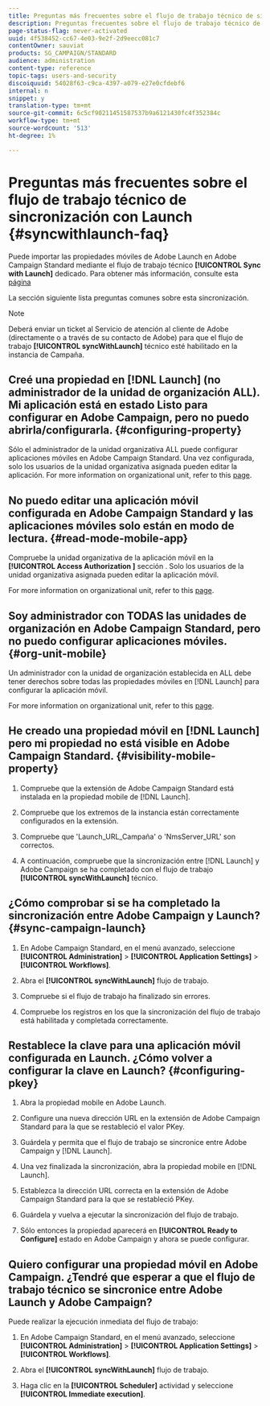 ```yaml
---
title: Preguntas más frecuentes sobre el flujo de trabajo técnico de sincronización con Launch
description: Preguntas frecuentes sobre el flujo de trabajo técnico de Launch.
page-status-flag: never-activated
uuid: 4f538452-cc67-4e03-9e2f-2d9eecc081c7
contentOwner: sauviat
products: SG_CAMPAIGN/STANDARD
audience: administration
content-type: reference
topic-tags: users-and-security
discoiquuid: 54028f63-c9ca-4397-a079-e27e0cfdebf6
internal: n
snippet: y
translation-type: tm+mt
source-git-commit: 6c5cf90211451587537b9a6121430fc4f352384c
workflow-type: tm+mt
source-wordcount: '513'
ht-degree: 1%

---
```



# Preguntas más frecuentes sobre el flujo de trabajo técnico de sincronización con Launch {#syncwithlaunch-faq}

Puede importar las propiedades móviles de Adobe Launch en Adobe Campaign Standard mediante el flujo de trabajo técnico **[!UICONTROL Sync with Launch]** dedicado. Para obtener más información, consulte esta [página](../../administration/using/technical-workflows.md)

La sección siguiente lista preguntas comunes sobre esta sincronización.

>[!NOTE]
>
>Deberá enviar un ticket al Servicio de atención al cliente de Adobe (directamente o a través de su contacto de Adobe) para que el flujo de trabajo **[!UICONTROL syncWithLaunch]** técnico esté habilitado en la instancia de Campaña.

## Creé una propiedad en [!DNL Launch] (no administrador de la unidad de organización ALL). Mi aplicación está en estado Listo para configurar en Adobe Campaign, pero no puedo abrirla/configurarla. {#configuring-property}

Sólo el administrador de la unidad organizativa ALL puede configurar aplicaciones móviles en Adobe Campaign Standard. Una vez configurada, solo los usuarios de la unidad organizativa asignada pueden editar la aplicación. For more information on organizational unit, refer to this [page](../../administration/using/organizational-units.md).

## No puedo editar una aplicación móvil configurada en Adobe Campaign Standard y las aplicaciones móviles solo están en modo de lectura. {#read-mode-mobile-app}

Compruebe la unidad organizativa de la aplicación móvil en la **[!UICONTROL Access Authorization ]** sección . Solo los usuarios de la unidad organizativa asignada pueden editar la aplicación móvil.

For more information on organizational unit, refer to this [page](../../administration/using/organizational-units.md).

## Soy administrador con TODAS las unidades de organización en Adobe Campaign Standard, pero no puedo configurar aplicaciones móviles. {#org-unit-mobile}

Un administrador con la unidad de organización establecida en ALL debe tener derechos sobre todas las propiedades móviles en [!DNL Launch] para configurar la aplicación móvil.

For more information on organizational unit, refer to this [page](../../administration/using/organizational-units.md).

## He creado una propiedad móvil en [!DNL Launch] pero mi propiedad no está visible en Adobe Campaign Standard. {#visibility-mobile-property}

1. Compruebe que la extensión de Adobe Campaign Standard está instalada en la propiedad mobile de [!DNL Launch].

1. Compruebe que los extremos de la instancia están correctamente configurados en la extensión.

1. Compruebe que &#39;Launch_URL_Campaña&#39; o &#39;NmsServer_URL&#39; son correctos.

1. A continuación, compruebe que la sincronización entre [!DNL Launch] y Adobe Campaign se ha completado con el flujo de trabajo **[!UICONTROL syncWithLaunch]** técnico.

## ¿Cómo comprobar si se ha completado la sincronización entre Adobe Campaign y Launch? {#sync-campaign-launch}

1. En Adobe Campaign Standard, en el menú avanzado, seleccione **[!UICONTROL Administration]** > **[!UICONTROL Application Settings]** > **[!UICONTROL Workflows]**.

1. Abra el **[!UICONTROL syncWithLaunch]** flujo de trabajo.

1. Compruebe si el flujo de trabajo ha finalizado sin errores.

1. Compruebe los registros en los que la sincronización del flujo de trabajo está habilitada y completada correctamente.

## Restablece la clave para una aplicación móvil configurada en Launch. ¿Cómo volver a configurar la clave en Launch? {#configuring-pkey}

1. Abra la propiedad mobile en Adobe Launch.

1. Configure una nueva dirección URL en la extensión de Adobe Campaign Standard para la que se restableció el valor PKey.

1. Guárdela y permita que el flujo de trabajo se sincronice entre Adobe Campaign y [!DNL Launch].

1. Una vez finalizada la sincronización, abra la propiedad mobile en [!DNL Launch].

1. Establezca la dirección URL correcta en la extensión de Adobe Campaign Standard para la que se restableció PKey.

1. Guárdela y vuelva a ejecutar la sincronización del flujo de trabajo.

1. Sólo entonces la propiedad aparecerá en **[!UICONTROL Ready to Configure]** estado en Adobe Campaign y ahora se puede configurar.

## Quiero configurar una propiedad móvil en Adobe Campaign. ¿Tendré que esperar a que el flujo de trabajo técnico se sincronice entre Adobe Launch y Adobe Campaign?

Puede realizar la ejecución inmediata del flujo de trabajo:

1. En Adobe Campaign Standard, en el menú avanzado, seleccione **[!UICONTROL Administration]** > **[!UICONTROL Application Settings]** > **[!UICONTROL Workflows]**.

1. Abra el **[!UICONTROL syncWithLaunch]** flujo de trabajo.

1. Haga clic en la **[!UICONTROL Scheduler]** actividad y seleccione **[!UICONTROL Immediate execution]**.
